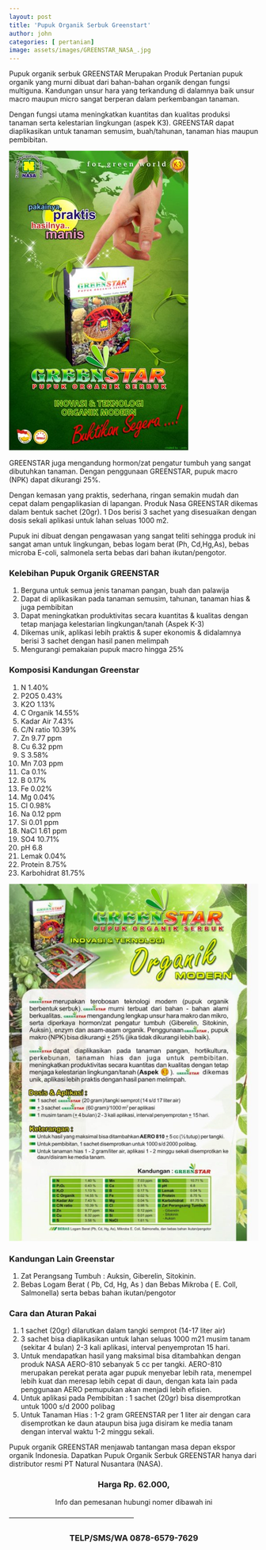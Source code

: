 ```yaml
---
layout: post
title: 'Pupuk Organik Serbuk Greenstart'
author: john
categories: [ pertanian]
image: assets/images/GREENSTAR_NASA_.jpg
---
```

Pupuk organik serbuk GREENSTAR Merupakan Produk Pertanian pupuk organik yang murni dibuat dari bahan-bahan organik dengan fungsi multiguna. Kandungan unsur hara yang terkandung di dalamnya baik unsur macro maupun micro sangat berperan dalam perkembangan tanaman.

Dengan fungsi utama meningkatkan kuantitas dan kualitas produksi tanaman serta kelestarian lingkungan (aspek K3). GREENSTAR dapat diaplikasikan untuk tanaman semusim, buah/tahunan, tanaman hias maupun pembibitan.

![greenstart pupuk organik](/assets/images/Greenstar-Pupuk-Organik-Serbuk.jpg)

GREENSTAR juga mengandung hormon/zat pengatur tumbuh yang sangat dibutuhkan tanaman. Dengan penggunaan GREENSTAR, pupuk macro (NPK) dapat dikurangi 25%.

Dengan kemasan yang praktis, sederhana, ringan semakin mudah dan cepat dalam pengaplikasian di lapangan. Produk Nasa GREENSTAR dikemas dalam bentuk sachet (20gr). 1 Dos berisi 3 sachet yang disesuaikan dengan dosis sekali aplikasi untuk lahan seluas 1000 m2.

Pupuk ini dibuat dengan pengawasan yang sangat teliti sehingga produk ini sangat aman untuk lingkungan, bebas logam berat (Ph, Cd,Hg,As), bebas microba E-coli, salmonela serta bebas dari bahan ikutan/pengotor.

### Kelebihan Pupuk Organik GREENSTAR

1. Berguna untuk semua jenis tanaman pangan, buah dan palawija
 2.	Dapat di aplikasikan pada tanaman semusim, tahunan, tanaman hias & juga pembibitan
 3.	 Dapat meningkatkan produktivitas secara kuantitas & kualitas dengan tetap manjaga kelestarian lingkungan/tanah (Aspek K-3)
 4.	 Dikemas unik, aplikasi lebih praktis & super ekonomis & didalamnya berisi 3 sachet dengan hasil panen melimpah
 5.	 Mengurangi pemakaian pupuk macro hingga 25%

### Komposisi Kandungan Greenstar

1.  N 1.40%
 2. P2O5 0.43%
 3. K2O 1.13%
 4. C Organik 14.55%
 5. Kadar Air 7.43%
 6. C/N ratio 10.39%
 7. Zn 9.77 ppm
 8. Cu 6.32 ppm
 9. S 3.58%
10. Mn 7.03 ppm
11. Ca 0.1%
12. B 0.17%
13. Fe 0.02%
14. Mg 0.04%
15. Cl 0.98%
16. Na 0.12 ppm
17. Si 0.01 ppm
18. NaCl 1.61 ppm
19. SO4 10.71%
20. pH 6.8
21. Lemak 0.04%
22. Protein 8.75%
23. Karbohidrat 81.75%

![greenstart pupuk organik serbuk](/assets/images/Greenstar-Pupuk-Organik.jpg)

### Kandungan Lain Greenstar

1. Zat Perangsang Tumbuh : Auksin, Giberelin, Sitokinin.
 2.	 Bebas Logam Berat ( Pb, Cd, Hg, As ) dan Bebas Mikroba ( E. Coll, Salmonella) serta bebas bahan ikutan/pengotor

### Cara dan Aturan Pakai

1. 1 sachet (20gr) dilarutkan dalam tangki semprot (14-17 liter air)
 2.	 3 sachet bisa diaplikasikan untuk lahan seluas 1000 m21 musim tanam (sekitar 4 bulan) 2-3 kali aplikasi, interval penyemprotan 15 hari.
 3.	 Untuk mendapatkan hasil yang maksimal bisa ditambahkan dengan produk NASA AERO-810 sebanyak 5 cc per tangki. AERO-810 merupakan perekat perata agar pupuk menyebar lebih rata, menempel lebih kuat dan meresap lebih cepat di daun, dengan kata lain pada penggunaan AERO pemupukan akan menjadi lebih efisien.
 4.	 Untuk aplikasi pada Pembibitan : 1 sachet (20gr) bisa disemprotkan untuk 1000 s/d 2000 polibag
 5.	 Untuk Tanaman Hias : 1-2 gram GREENSTAR per 1 liter air dengan cara disemprotkan ke daun ataupun bisa juga disiram ke media tanam dengan interval waktu 1-2 minggu sekali.

Pupuk organik GREENSTAR menjawab tantangan masa depan ekspor organik Indonesia. Dapatkan Pupuk Organik Serbuk GREENSTAR hanya dari distributor resmi PT Natural Nusantara (NASA).

<center><h3>
Harga
Rp. 62.000,
</h3></center>
<center> Info dan pemesanan hubungi nomer dibawah ini </center>

——————————————————
<center><h3>TELP/SMS/WA
0878-6579-7629</h3></center>
